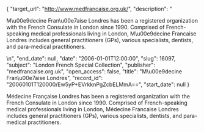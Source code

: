 {
  "target_url": "http://www.medfrancaise.org.uk/", 
  "description": "<p>M\u00e9decine Fran\u00e7aise Londres has been a registered organization with the French Consulate in London since 1990. Comprised of French-speaking medical professionals living in London, M\u00e9decine Francaise Londres includes general practitioners (GPs), various specialists, dentists, and para-medical practitioners.</p>\n", 
  "end_date": null, 
  "date": "2006-01-01T12:00:00", 
  "slug": 16097, 
  "subject": "London French Special Collection", 
  "publisher": "medfrancaise.org.uk", 
  "open_access": false, 
  "title": "M\u00e9decine Fran\u00e7aise Londres", 
  "record_id": "20060101T120000/Ew5yP+EVrkknPgZcbELMmA==", 
  "start_date": null
}

<p>Médecine Française Londres has been a registered organization with the French Consulate in London since 1990. Comprised of French-speaking medical professionals living in London, Médecine Francaise Londres includes general practitioners (GPs), various specialists, dentists, and para-medical practitioners.</p>
